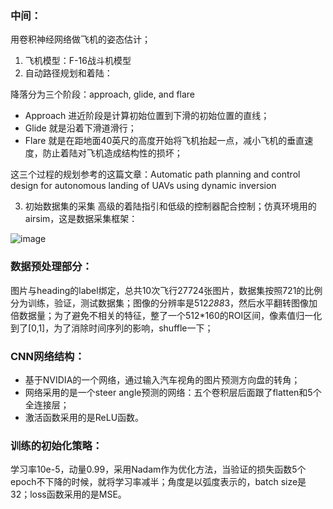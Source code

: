 ### 中间：
用卷积神经网络做飞机的姿态估计；

1. 飞机模型：F-16战斗机模型
2. 自动路径规划和着陆：

降落分为三个阶段：approach, glide, and flare

- Approach 进近阶段是计算初始位置到下滑的初始位置的直线；
- Glide 就是沿着下滑道滑行；
- Flare 就是在距地面40英尺的高度开始将飞机抬起一点，减小飞机的垂直速度，防止着陆对飞机造成结构性的损坏；

这三个过程的规划参考的这篇文章：Automatic path planning and control design for autonomous landing of UAVs using dynamic inversion

3. 初始数据集的采集
高级的着陆指引和低级的控制器配合控制；仿真环境用的airsim，这是数据采集框架：

![image](https://github.com/BlackApple-LMZ/paper_learning/edit/main/2020/1130-Vision-based%20UAV%20Guidance%20for%20Autonomous%20Landing%20with%20Deep%20Neural%20Networks/11.png)

### 数据预处理部分：
图片与heading的label绑定，总共10次飞行27724张图片，数据集按照721的比例分为训练，验证，测试数据集；图像的分辨率是512*288*3，然后水平翻转图像加倍数据量；为了避免不相关的特征，整了一个512\*160的ROI区间，像素值归一化到了[0,1]，为了消除时间序列的影响，shuffle一下；
### CNN网络结构：
- 基于NVIDIA的一个网络，通过输入汽车视角的图片预测方向盘的转角；
- 网络采用的是一个steer angle预测的网络：五个卷积层后面跟了flatten和5个全连接层；
- 激活函数采用的是ReLU函数。
 
### 训练的初始化策略：
学习率10e-5，动量0.99，采用Nadam作为优化方法，当验证的损失函数5个epoch不下降的时候，就将学习率减半；角度是以弧度表示的，batch size是32；loss函数采用的是MSE。

